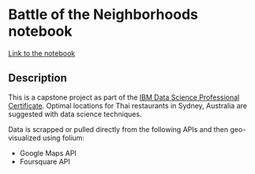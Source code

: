 # Battle of the Neighborhoods notebook

[Link to the notebook](https://nbviewer.jupyter.org/github/lschneidpro/Portfolio/blob/master/BattleNeighborhoods_notebook/BattleNeighborhoods.ipynb)

## Description
This is a capstone project as part of the [IBM Data Science Professional Certificate](https://www.coursera.org/account/accomplishments/specialization/3LML8GAMYR22).
Optimal locations for Thai restaurants in Sydney, Australia are suggested with data science techniques.

Data is scrapped or pulled directly from the following APIs and then geo-visualized using folium:
* Google Maps API
* Foursquare API
